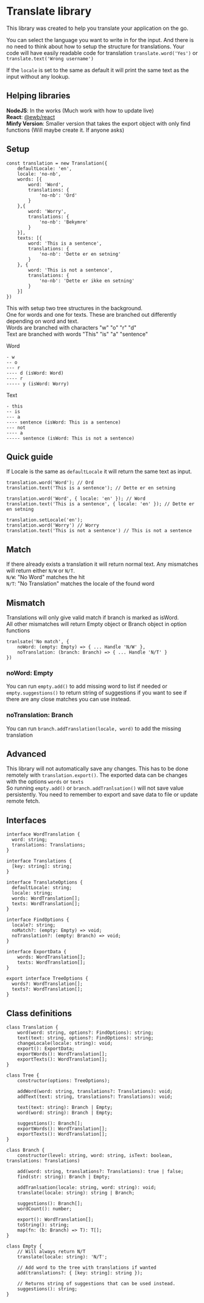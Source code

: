 # Translate library

This library was created to help you translate your application on the go.

You can select the language you want to write in for the input. And there is no need to think about how to setup the structure for translations. Your code will have easily readable code for translation `translate.word('Yes')` or `translate.text('Wrong username')`

If the `locale` is set to the same as default it will print the same text as the input without any lookup.

## Helping libraries

**NodeJS**: In the works (Much work with how to update live)  
**React**: [@ewb/react](https://github.com/EmilsWebbod/react-translate)  
**Minfy Version**: Smaller version that takes the export object with only find functions (Will maybe create it. If anyone asks)

## Setup

```
const translation = new Translation({
    defaultLocale: 'en',
    locale: 'no-nb',
    words: [{
        word: 'Word',
        translations: {
            'no-nb': 'Ord'
        }
    },{
        word: 'Worry',
        translations: {
            'no-nb': 'Bekymre'
        }
    }],
    texts: [{
        word: 'This is a sentence',
        translations: {
            'no-nb': 'Dette er en setning'
        }
    }, {
        word: 'This is not a sentence',
        translations: {
            'no-nb': 'Dette er ikke en setning'
        }
    }]
})
```

This with setup two tree structures in the background.  
One for words and one for texts. These are branched out differently depending on word and text.  
Words are branched with characters "w" "o" "r" "d"  
Text are branched with words "This" "is" "a" "sentence"

Word

```
- w
-- o
--- r
---- d (isWord: Word)
---- r
----- y (isWord: Worry)
```

Text

```
- this
-- is
--- a
---- sentence (isWord: This is a sentence)
--- not
---- a
----- sentence (isWord: This is not a sentence)
```

## Quick guide

If Locale is the same as `defaultLocale` it will return the same text as input.

```
translation.word('Word'); // Ord
translation.text('This is a sentence'); // Dette er en setning

translation.word('Word', { locale: 'en' }); // Word
translation.text('This is a sentence', { locale: 'en' }); // Dette er en setning

translation.setLocale('en');
translation.word('Worry') // Worry
translation.text('This is not a sentence') // This is not a sentence
```

## Match

If there already exists a translation it will return normal text. Any mismatches will return either `N/W` or `N/T`.  
`N/W`: "No Word" matches the hit  
`N/T`: "No Translation" matches the locale of the found word

## Mismatch

Translations will only give valid match if branch is marked as isWord.  
All other mismatches will return Empty object or Branch object in option functions

```
tranlsate('No match', {
    noWord: (empty: Empty) => { ... Handle 'N/W' },
    noTranslation: (branch: Branch) => { ... Handle 'N/T' }
})
```

### noWord: Empty

You can run `empty.add()` to add missing word to list if needed or `empty.suggestions()` to return string of suggestions if you want to see if there are any close matches you can use instead.

### noTranslation: Branch

You can run `branch.addTranslation(locale, word)` to add the missing translation

## Advanced

This library will not automatically save any changes. This has to be done remotely with `translation.export()`. The exported data can be changes with the options `words` or `texts`  
So running `empty.add()` or `branch.addTranlsation()` will not save value persistently. You need to remember to export and save data to file or update remote fetch.

## Interfaces

```
interface WordTranslation {
  word: string;
  translations: Translations;
}

interface Translations {
  [key: string]: string;
}

interface TranslateOptions {
  defaultLocale: string;
  locale: string;
  words: WordTranslation[];
  texts: WordTranslation[];
}

interface FindOptions {
  locale?: string;
  noMatch?: (empty: Empty) => void;
  noTranslation?: (empty: Branch) => void;
}

interface ExportData {
    words: WordTranslation[];
    texts: WordTranslation[];
}

export interface TreeOptions {
  words?: WordTranslation[];
  texts?: WordTranslation[];
}
```

## Class definitions

```
class Translation {
    word(word: string, options?: FindOptions): string;
    text(text: string, options?: FindOptions): string;
    changeLocale(locale: string): void;
    export(): ExportData;
    exportWords(): WordTranslation[];
    exportTexts(): WordTranslation[];
}

class Tree {
    constructor(options: TreeOptions);

    addWord(word: string, translations?: Translations): void;
    addText(text: string, translations?: Translations): void;

    text(text: string): Branch | Empty;
    word(word: string): Branch | Empty;

    suggestions(): Branch[];
    exportWords(): WordTranslation[];
    exportTexts(): WordTranslation[];
}

class Branch {
    constructor(level: string, word: string, isText: boolean, translations: Translations)

    add(word: string, translations?: Translations): true | false;
    find(str: string): Branch | Empty;

    addTranlsation(locale: string, word: string): void;
    translate(locale: string): string | Branch;

    suggestions(): Branch[];
    wordCount(): number;

    export(): WordTranslation[];
    toString(): string;
    map(fn: (b: Branch) => T): T[];
}

class Empty {
    // Will always return N/T
    translate(locale: string): 'N/T';

    // Add word to the tree with translations if wanted
    add(translations?: { [key: string]: string });

    // Returns string of suggestions that can be used instead.
    suggestions(): string;
}
```
